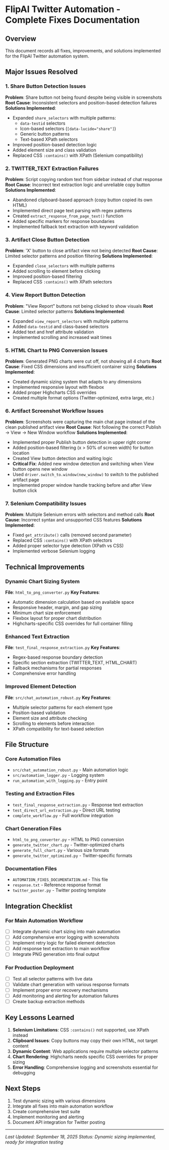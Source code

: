 # FlipAI Twitter Automation - Complete Fixes Documentation

## Overview
This document records all fixes, improvements, and solutions implemented for the FlipAI Twitter automation system.

## Major Issues Resolved

### 1. Share Button Detection Issues
**Problem**: Share button not being found despite being visible in screenshots
**Root Cause**: Inconsistent selectors and position-based detection failures
**Solutions Implemented**:
- Expanded `share_selectors` with multiple patterns:
  - `data-testid` selectors
  - Icon-based selectors (`[data-lucide="share"]`)
  - Generic button patterns
  - Text-based XPath selectors
- Improved position-based detection logic
- Added element size and class validation
- Replaced CSS `:contains()` with XPath (Selenium compatibility)

### 2. TWITTER_TEXT Extraction Failures
**Problem**: Script copying random text from sidebar instead of chat response
**Root Cause**: Incorrect text extraction logic and unreliable copy button
**Solutions Implemented**:
- Abandoned clipboard-based approach (copy button copied its own HTML)
- Implemented direct page text parsing with regex patterns
- Created `extract_response_from_page_text()` function
- Added specific markers for response boundaries
- Implemented fallback text extraction with keyword validation

### 3. Artifact Close Button Detection
**Problem**: 'X' button to close artifact view not being detected
**Root Cause**: Limited selector patterns and position filtering
**Solutions Implemented**:
- Expanded `close_selectors` with multiple patterns
- Added scrolling to element before clicking
- Improved position-based filtering
- Replaced CSS `:contains()` with XPath selectors

### 4. View Report Button Detection
**Problem**: "View Report" buttons not being clicked to show visuals
**Root Cause**: Limited selector patterns
**Solutions Implemented**:
- Expanded `view_report_selectors` with multiple patterns
- Added `data-testid` and class-based selectors
- Added text and href attribute validation
- Implemented scrolling and increased wait times

### 5. HTML Chart to PNG Conversion Issues
**Problem**: Generated PNG charts were cut off, not showing all 4 charts
**Root Cause**: Fixed CSS dimensions and insufficient container sizing
**Solutions Implemented**:
- Created dynamic sizing system that adapts to any dimensions
- Implemented responsive layout with flexbox
- Added proper Highcharts CSS overrides
- Created multiple format options (Twitter-optimized, extra large, etc.)

### 6. Artifact Screenshot Workflow Issues
**Problem**: Screenshots were capturing the main chat page instead of the clean published artifact view
**Root Cause**: Not following the correct Publish → View → New Window workflow
**Solutions Implemented**:
- Implemented proper Publish button detection in upper right corner
- Added position-based filtering (x > 50% of screen width) for button location
- Created View button detection and waiting logic
- **Critical Fix**: Added new window detection and switching when View button opens new window
- Used `driver.switch_to.window(new_window)` to switch to the published artifact page
- Implemented proper window handle tracking before and after View button click

### 7. Selenium Compatibility Issues
**Problem**: Multiple Selenium errors with selectors and method calls
**Root Cause**: Incorrect syntax and unsupported CSS features
**Solutions Implemented**:
- Fixed `get_attribute()` calls (removed second parameter)
- Replaced CSS `:contains()` with XPath selectors
- Added proper selector type detection (XPath vs CSS)
- Implemented verbose Selenium logging

## Technical Improvements

### Dynamic Chart Sizing System
**File**: `html_to_png_converter.py`
**Key Features**:
- Automatic dimension calculation based on available space
- Responsive header, margin, and gap sizing
- Minimum chart size enforcement
- Flexbox layout for proper chart distribution
- Highcharts-specific CSS overrides for full container filling

### Enhanced Text Extraction
**File**: `test_final_response_extraction.py`
**Key Features**:
- Regex-based response boundary detection
- Specific section extraction (TWITTER_TEXT, HTML_CHART)
- Fallback mechanisms for partial responses
- Comprehensive error handling

### Improved Element Detection
**File**: `src/chat_automation_robust.py`
**Key Features**:
- Multiple selector patterns for each element type
- Position-based validation
- Element size and attribute checking
- Scrolling to elements before interaction
- XPath compatibility for text-based selection

## File Structure

### Core Automation Files
- `src/chat_automation_robust.py` - Main automation logic
- `src/automation_logger.py` - Logging system
- `run_automation_with_logging.py` - Entry point

### Testing and Extraction Files
- `test_final_response_extraction.py` - Response text extraction
- `test_direct_url_extraction.py` - Direct URL testing
- `complete_workflow.py` - Full workflow integration

### Chart Generation Files
- `html_to_png_converter.py` - HTML to PNG conversion
- `generate_twitter_chart.py` - Twitter-optimized charts
- `generate_full_chart.py` - Various size formats
- `generate_twitter_optimized.py` - Twitter-specific formats

### Documentation Files
- `AUTOMATION_FIXES_DOCUMENTATION.md` - This file
- `response.txt` - Reference response format
- `twitter_poster.py` - Twitter posting template

## Integration Checklist

### For Main Automation Workflow
- [ ] Integrate dynamic chart sizing into main automation
- [ ] Add comprehensive error logging with screenshots
- [ ] Implement retry logic for failed element detection
- [ ] Add response text extraction to main workflow
- [ ] Integrate PNG generation into final output

### For Production Deployment
- [ ] Test all selector patterns with live data
- [ ] Validate chart generation with various response formats
- [ ] Implement proper error recovery mechanisms
- [ ] Add monitoring and alerting for automation failures
- [ ] Create backup extraction methods

## Key Lessons Learned

1. **Selenium Limitations**: CSS `:contains()` not supported, use XPath instead
2. **Clipboard Issues**: Copy buttons may copy their own HTML, not target content
3. **Dynamic Content**: Web applications require multiple selector patterns
4. **Chart Rendering**: Highcharts needs specific CSS overrides for proper sizing
5. **Error Handling**: Comprehensive logging and screenshots essential for debugging

## Next Steps

1. Test dynamic sizing with various dimensions
2. Integrate all fixes into main automation workflow
3. Create comprehensive test suite
4. Implement monitoring and alerting
5. Document API integration for Twitter posting

---
*Last Updated: September 18, 2025*
*Status: Dynamic sizing implemented, ready for integration testing*
